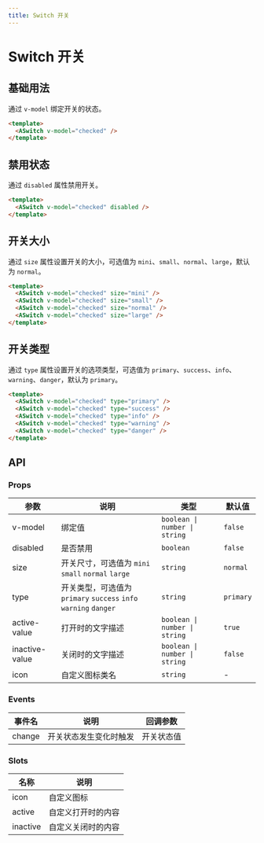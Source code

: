 ```yaml
---
title: Switch 开关
---
```


# Switch 开关

## 基础用法

通过 `v-model` 绑定开关的状态。

```html
<template>
  <ASwitch v-model="checked" />
</template>
```

## 禁用状态

通过 `disabled` 属性禁用开关。

```html
<template>
  <ASwitch v-model="checked" disabled />
</template>
```

## 开关大小

通过 `size` 属性设置开关的大小，可选值为 `mini`、`small`、`normal`、`large`，默认为 `normal`。

```html
<template>
  <ASwitch v-model="checked" size="mini" />
  <ASwitch v-model="checked" size="small" />
  <ASwitch v-model="checked" size="normal" />
  <ASwitch v-model="checked" size="large" />
</template>
```

## 开关类型

通过 `type` 属性设置开关的选项类型，可选值为 `primary`、`success`、`info`、`warning`、`danger`，默认为 `primary`。

```html
<template>
  <ASwitch v-model="checked" type="primary" />
  <ASwitch v-model="checked" type="success" />
  <ASwitch v-model="checked" type="info" />
  <ASwitch v-model="checked" type="warning" />
  <ASwitch v-model="checked" type="danger" />
</template>
```

## API

### Props

| 参数 | 说明 | 类型 | 默认值 |
| --- | --- | --- | --- |
| v-model | 绑定值 | `boolean \| number \| string` | `false` |
| disabled | 是否禁用 | `boolean` | `false` |
| size | 开关尺寸，可选值为 `mini` `small` `normal` `large` | `string` | `normal` |
| type | 开关类型，可选值为 `primary` `success` `info` `warning` `danger` | `string` | `primary` |
| active-value | 打开时的文字描述 | `boolean \| number \| string` | `true` |
| inactive-value | 关闭时的文字描述 | `boolean \| number \| string` | `false` |
| icon | 自定义图标类名 | `string` | - |

### Events

| 事件名 | 说明 | 回调参数 |
| --- | --- | --- |
| change | 开关状态发生变化时触发 | 开关状态值 |

### Slots

| 名称 | 说明 |
| --- | --- |
| icon | 自定义图标 |
| active | 自定义打开时的内容 |
| inactive | 自定义关闭时的内容 |
